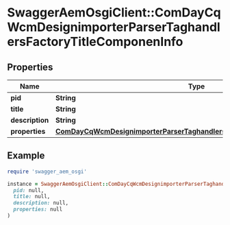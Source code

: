 # SwaggerAemOsgiClient::ComDayCqWcmDesignimporterParserTaghandlersFactoryTitleComponenInfo

## Properties

| Name | Type | Description | Notes |
| ---- | ---- | ----------- | ----- |
| **pid** | **String** |  | [optional] |
| **title** | **String** |  | [optional] |
| **description** | **String** |  | [optional] |
| **properties** | [**ComDayCqWcmDesignimporterParserTaghandlersFactoryTitleComponenProperties**](ComDayCqWcmDesignimporterParserTaghandlersFactoryTitleComponenProperties.md) |  | [optional] |

## Example

```ruby
require 'swagger_aem_osgi'

instance = SwaggerAemOsgiClient::ComDayCqWcmDesignimporterParserTaghandlersFactoryTitleComponenInfo.new(
  pid: null,
  title: null,
  description: null,
  properties: null
)
```

